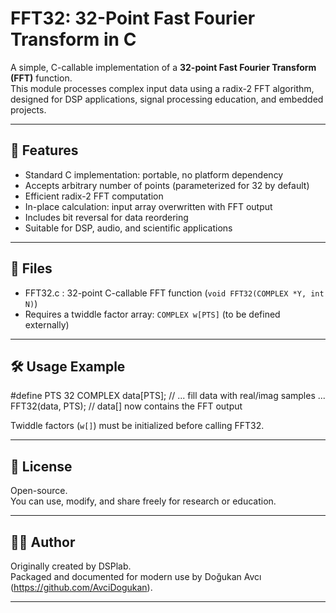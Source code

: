 
# FFT32: 32-Point Fast Fourier Transform in C

A simple, C-callable implementation of a **32-point Fast Fourier Transform (FFT)** function.  
This module processes complex input data using a radix-2 FFT algorithm, designed for DSP applications, signal processing education, and embedded projects.

---

## 🚀 Features

- Standard C implementation: portable, no platform dependency
- Accepts arbitrary number of points (parameterized for 32 by default)
- Efficient radix-2 FFT computation
- In-place calculation: input array overwritten with FFT output
- Includes bit reversal for data reordering
- Suitable for DSP, audio, and scientific applications

---

## 📂 Files

- FFT32.c  : 32-point C-callable FFT function (`void FFT32(COMPLEX *Y, int N)`)
- Requires a twiddle factor array: `COMPLEX w[PTS]` (to be defined externally)

---

## 🛠️ Usage Example

#define PTS 32
COMPLEX data[PTS];
// ... fill data with real/imag samples ...
FFT32(data, PTS);
// data[] now contains the FFT output

Twiddle factors (`w[]`) must be initialized before calling FFT32.

---

## 📝 License

Open-source.  
You can use, modify, and share freely for research or education.

---

## 👨‍💻 Author

Originally created by DSPlab.  
Packaged and documented for modern use by Doğukan Avcı (https://github.com/AvciDogukan).

---
